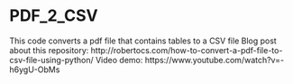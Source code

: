 # PDF_2_CSV
<description>
This code converts a pdf file that contains tables to a CSV file
</description>
<link>
Blog post about this repository: http://robertocs.com/how-to-convert-a-pdf-file-to-csv-file-using-python/
</link>
<link>
Video demo: https://www.youtube.com/watch?v=-h6ygU-ObMs
</link>
